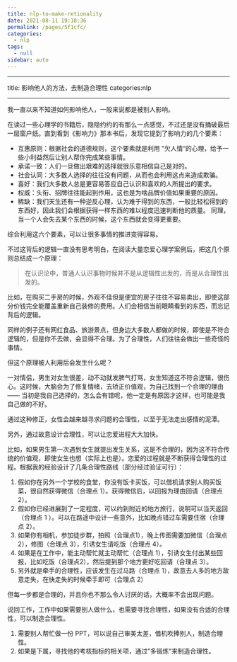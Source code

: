```yaml
---
title: nlp-to-make-retionality
date: 2021-08-11 19:18:36
permalink: /pages/5f1cfc/
categories: 
  - nlp
tags: 
  - null
sidebar: auto
---
```

---
title: 影响他人的方法，去制造合理性 
categories:nlp

---

我一直以来不知道如何影响他人，一般来说都是被别人影响。

在读过一些心理学的书籍后，隐隐约约的有那么一点感觉，不过还是没有捅破最后一层窗户纸。直到看到《影响力》那本书后，发现它提到了影响力的几个要素：

- 互惠原则：根据社会的道德规则，这个要素就是利用 ”欠人情“的心理，给予一些小利益然后让别人帮你完成某些事情。
- 承诺一致：人们一旦做出艰难的选择就很乐意相信自己是对的。
- 社会认同：大多数人选择的往往没有问题，从而也会利用这点来造成欺骗。
- 喜好：我们大多数人总是更容易答应自己认识和喜欢的人所提出的要求。
- 权威：头衔、招牌往往能起到作用，这也是为啥品牌价值如果重要的原因。
- 稀缺：我们天生还有一种逆反心理，认为难于得到的东西，一般比轻松得到的东西好，因此我们会根据获得一样东西的难以程度迅速判断他的质量。 同理，当一个人会失去某个东西的时候，这个东西就会变得更重要。

综合利用这六个要素，可以让很多事情的推进变得容易。

不过这背后的逻辑一直没有思考明白，在阅读大量恋爱心理学案例后，把这几个原则总结成一个原理：

> 在认识论中，普通人认识事物时候并不是从逻辑性出发的，而是从合理性出发的。

比如，在购买二手房的时候，外观不佳但是便宜的房子往往不容易卖出，即使这部分价钱完全能覆盖重新自己装修的费用。人们会相信当前眼睛看到的东西，而忘记背后的逻辑。

同样的例子还有网红食品、旅游景点，但身边大多数人都做的时候，即使是不符合逻辑的，但是你不去做，会显得不合理。为了合理性，人们往往会做出一些奇怪的事情。

但这个原理被人利用后会发生什么呢？

一对情侣，男生对女生很差，动不动就发脾气打骂，女生知道这不符合逻辑，很伤心。这时候，大脑会为了修复情绪，去矫正价值观，为自己找到一个合理的理由 —— 当初是我自己选择的，怎么会有错呢，他一定是有原因才这样，也可能是我自己做的不好。

通过这种修正，女性会越来越寻求问题的合理性，以至于无法走出感情的泥潭。

另外，通过故意设计合理性，可以让恋爱进程大大加快。

比如，如果男生第一次遇到女生就提出发生关系，这是不合理的，因为这不符合传统的价值观，即使女生也想（实际上也是）。恋爱的过程就是不断获得合理性的过程。根据我的经验设计了几条合理性路线（部分经过验证可行）：

1. 假如你在另外一个学校的食堂，你没有饭卡买饭，可以借机请求别人购买饭菜，很自然获得微信（合理点 1）。获得微信后，以回报为理由回请（合理点 2）。
2. 假如你已经进展到了一定程度，可以约到附近的地方旅行，说明可以当天返回（合理点 1 ）。可以在路途中设计一些意外，比如晚点错过车需要住宿（合理点 2）。
3. 如果你有相机，参加徒步群，拍照（合理点1），晚上传图需要加微信（合理点 2），修图（合理点 3），引诱女生请吃饭（合理点 4）。
4. 如果是在工作中，能主动帮忙就主动帮忙（合理点 1），引诱女生付出某些回报，比如吃饭（合理点2），然后提到那个地方更好吃回请（合理点 3）。
5. 另外就是牵手的合理性，应该发生在过马路（合理点 1），故意去人多的地方故意走失，在快走失的时候牵手即可（合理点 2）

但每一步都是合理的，并且你也不那么令人讨厌的话，大概率不会出现问题。

说回工作，工作中如果需要别人做什么，也需要寻找合理性，如果没有合适的合理性，可以制造合理性。

1. 需要别人帮忙做一份 PPT，可以说自己审美太差，借机吹捧别人，制造合理性。
2. 如果是下属，寻找他的考核指标的相关项，通过”多锻炼“来制造合理性。







